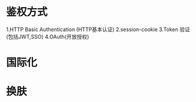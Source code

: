 # 鉴权方式
1.HTTP Basic Authentication (HTTP基本认证)
2.session-cookie
3.Token 验证(包括JWT,SSO)
4.OAuth(开放授权)

# 国际化

# 换肤
